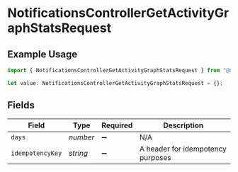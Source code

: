 # NotificationsControllerGetActivityGraphStatsRequest

## Example Usage

```typescript
import { NotificationsControllerGetActivityGraphStatsRequest } from "@novu/api/models/operations";

let value: NotificationsControllerGetActivityGraphStatsRequest = {};
```

## Fields

| Field                             | Type                              | Required                          | Description                       |
| --------------------------------- | --------------------------------- | --------------------------------- | --------------------------------- |
| `days`                            | *number*                          | :heavy_minus_sign:                | N/A                               |
| `idempotencyKey`                  | *string*                          | :heavy_minus_sign:                | A header for idempotency purposes |
